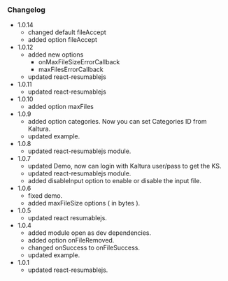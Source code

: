 ### Changelog
- 1.0.14
    - changed default fileAccept
    - added option fileAccept
- 1.0.12
    - added new options
        - onMaxFileSizeErrorCallback
        - maxFilesErrorCallback
    - updated react-resumablejs
- 1.0.11
    - updated react-resumablejs
- 1.0.10
    - added option maxFiles
- 1.0.9
    - added option categories. Now you can set Categories ID from Kaltura.
    - updated example.
- 1.0.8
    - updated react-resumablejs module.
- 1.0.7
    - updated Demo, now can login with Kaltura user/pass to get the KS.
    - updated react-resumablejs module.
    - added disableInput option to enable or disable the input file.
- 1.0.6
    - fixed demo.
    - added maxFileSize options ( in bytes ).
- 1.0.5
    - updated react resumablejs.
- 1.0.4
    - added module open as dev dependencies.
    - added option onFileRemoved.
    - changed onSuccess to onFileSuccess.
    - updated example.
- 1.0.1
    - updated react-resumablejs.